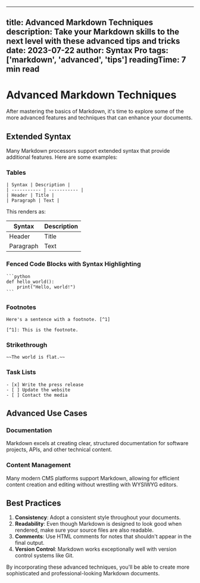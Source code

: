 
---
title: Advanced Markdown Techniques
description: Take your Markdown skills to the next level with these advanced tips and tricks
date: 2023-07-22
author: Syntax Pro
tags: ['markdown', 'advanced', 'tips']
readingTime: 7 min read
---

# Advanced Markdown Techniques

After mastering the basics of Markdown, it's time to explore some of the more advanced features and techniques that can enhance your documents.

## Extended Syntax

Many Markdown processors support extended syntax that provide additional features. Here are some examples:

### Tables

```
| Syntax | Description |
| ----------- | ----------- |
| Header | Title |
| Paragraph | Text |
```

This renders as:

| Syntax | Description |
| ----------- | ----------- |
| Header | Title |
| Paragraph | Text |

### Fenced Code Blocks with Syntax Highlighting

````
```python
def hello_world():
    print("Hello, world!")
```
````

### Footnotes

```
Here's a sentence with a footnote. [^1]

[^1]: This is the footnote.
```

### Strikethrough

```
~~The world is flat.~~
```

### Task Lists

```
- [x] Write the press release
- [ ] Update the website
- [ ] Contact the media
```

## Advanced Use Cases

### Documentation

Markdown excels at creating clear, structured documentation for software projects, APIs, and other technical content.

### Content Management

Many modern CMS platforms support Markdown, allowing for efficient content creation and editing without wrestling with WYSIWYG editors.

## Best Practices

1. **Consistency**: Adopt a consistent style throughout your documents.
2. **Readability**: Even though Markdown is designed to look good when rendered, make sure your source files are also readable.
3. **Comments**: Use HTML comments <!-- like this --> for notes that shouldn't appear in the final output.
4. **Version Control**: Markdown works exceptionally well with version control systems like Git.

By incorporating these advanced techniques, you'll be able to create more sophisticated and professional-looking Markdown documents.
